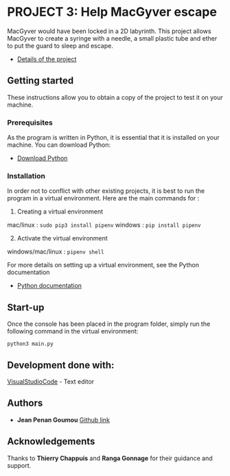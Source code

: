 # PROJECT 3: Help MacGyver escape

MacGyver would have been locked in a 2D labyrinth. This project allows MacGyver to create a syringe with a needle, a small plastic tube and ether to put the guard to sleep and escape.

* [Details of the project](https://openclassrooms.com/fr/paths/68/projects/156/assignment)  
 
## Getting started

These instructions allow you to obtain a copy of the project to test it on your machine.

### Prerequisites

As the program is written in Python, it is essential that it is installed on your machine. You can download Python:
* [Download Python](https://www.python.org/downloads/)  

### Installation

In order not to conflict with other existing projects, it is best to run the program in a virtual environment.
Here are the main commands for :

1. Creating a virtual environment 

mac/linux : ```sudo pip3 install pipenv```
windows : ```pip install pipenv ```

2. Activate the virtual environment

windows/mac/linux : ```pipenv shell```

For more details on setting up a virtual environment, see the Python documentation
* [Python documentation](https://docs.python.org/3/search.html?q=virtual+environment)  

## Start-up

Once the console has been placed in the program folder, simply run the following command in the virtual environment:

```python3 main.py```

## Development done with:
[VisualStudioCode](https://code.visualstudio.com/) - Text editor


## Authors

* **Jean Penan Goumou** [Github link](https://github.com/johnPenan/DA_Python_Projet_3.git) 


## Acknowledgements

Thanks to **Thierry Chappuis** and **Ranga Gonnage** for their guidance and support.
